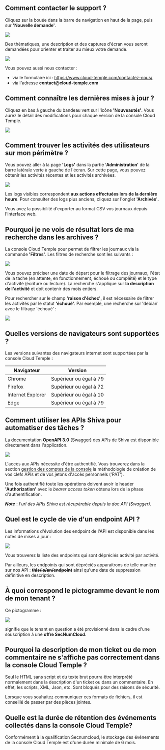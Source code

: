 
## Comment contacter le support ?

Cliquez sur la bouée dans la barre de navigation en haut de la page, puis sur __'Nouvelle demande'__. 

![](../../console/images/shiva_support.png) 

Des thématiques, une description et des captures d'écran vous seront demandées pour orienter et traiter au mieux votre demande.

![](../../console/images/shiva_support_02.png) 

Vous pouvez aussi nous contacter :

- via le formulaire ici : https://www.cloud-temple.com/contactez-nous/ 
- via l'adresse __contact@cloud-temple.com__

## Comment connaître les dernières mises à jour ?

Cliquez en bas à gauche du bandeau vert sur l'icône __'Nouveautés'__. Vous aurez le détail des modifications pour chaque version de la console Cloud Temple.

![](images/faq_news_001.jpg)

## Comment trouver les activités des utilisateurs sur mon périmètre ?

Vous pouvez aller à la page __'Logs'__ dans la partie __'Administration'__ de la barre latérale verte à gauche de l'écran.
Sur cette page, vous pouvez obtenir les activités récentes et les activités archivées.

![](images/faq_logs_001.jpg)

Les logs visibles correspondent __aux actions effectuées lors de la dernière heure__. Pour consulter des logs plus anciens, cliquez sur l'onglet __'Archivés'__.

Vous avez la possibilité d'exporter au format CSV vos journaux depuis l'interface web.

## Pourquoi je ne vois de résultat lors de ma recherche dans les archives ?
La console Cloud Temple pour permet de filtrer les journaux via la commande __'Filtres'__. Les filtres de recherche sont les suivants :

![](images/faq_logs_003.jpg)

Vous pouvez préciser une date de départ pour le filtrage des journaux, l'état de la tache (en attente, en fonctionnement, échoué ou complété) et le type d'activité (écriture ou lecture).
La recherche s'applique sur __la description de l'activité__ et doit contenir des mots entiers. 

Pour rechercher sur le champ __'raison d'échec'__, il est nécessaire de filtrer les activités par le statut __'échoué'__. Par exemple, une recherche sur 'debian' avec le filtrage 'échoué' :

![](images/faq_logs_002.jpg)

## Quelles versions de navigateurs sont supportées ?

Les versions suivantes des navigateurs internet sont supportées par la console Cloud Temple :

| Navigateur        | Version                |
|-------------------|------------------------|
| Chrome            | Supérieur ou égal à 79 |
| Firefox           | Supérieur ou égal à 72 |
| Internet Explorer | Supérieur ou égal à 10 |
| Edge              | Supérieur ou égal à 79 |

## Comment utiliser les APIs Shiva pour automatiser des tâches ?

La documentation __OpenAPI 3.0__ (Swagger) des APIs de Shiva est disponible directement dans l'application.

![](images/faq_api_001.png)

L'accès aux APIs nécessite d'être authentifié. Vous trouverez dans la section [gestion des comptes de la console](../../console/accounts.md#les-clés-api) la méthodologie de création de vos clefs APIs et de vos jetons d'accès personnels ('PAT').

Une fois authentifié toute les opérations doivent avoir le header __'Authorization'__ avec le *bearer access token* obtenu lors de la phase d'authentification.

__*Note*__ : *l'url des APIs Shiva est récupérable depuis la doc API (Swagger).*

## Quel est le cycle de vie d'un endpoint API ?

Les informations d'évolution des endpoint de l'API est disponible dans les notes de mises à jour :

![](images/faq_api_002.jpg)

Vous trouverez la liste des endpoints qui sont dépréciés activité par activité. 

Par ailleurs, les endpoints qui sont dépréciés apparaitrons de telle manière sur nos API : 
__~~this/is/an/endpoint~~__ ainsi qu'une date de suppression définitive en description.

## À quoi correspond le pictogramme devant le nom de mon tenant ?

Ce pictogramme :

![](images/snc.svg)

signifie que le tenant en question a été provisionné dans le cadre d'une souscription à une __offre SecNumCloud__. 

## Pourquoi la description de mon ticket ou de mon commentaire ne s'affiche pas correctement dans la console Cloud Temple ?

Seul le HTML sans script et du texte brut pourra être interprété normalement dans la description d'un ticket ou dans un commentaire. 
En effet, les scripts, XML, Json, etc. Sont bloqués pour des raisons de sécurité. 

Lorsque vous souhaitez communiquer ces formats de fichiers, il est conseillé de passer par des pièces jointes.

## Quelle est la durée de rétention des événements collectés dans la console Cloud Temple?

Conformément à la qualification Secnumcloud, le stockage des événements de la console Cloud Temple est d'une durée minimale de 6 mois. 
